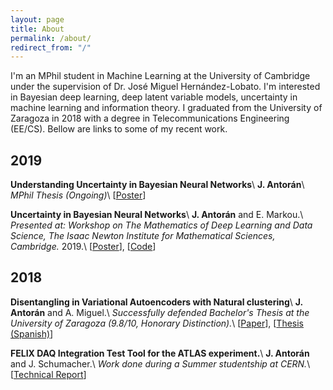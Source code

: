 ```yaml
---
layout: page
title: About
permalink: /about/
redirect_from: "/"
---
```


I'm an MPhil student in Machine Learning at the University of Cambridge under the supervision of Dr. José Miguel Hernández-Lobato. I'm interested in Bayesian deep learning, deep latent variable models, uncertainty in machine learning and information theory. I graduated from the University of Zaragoza in 2018 with a degree in Telecommunications Engineering (EE/CS). Bellow are links to some of my recent work.

## 2019 

**Understanding Uncertainty in Bayesian Neural Networks**\\
**J. Antorán**\\
*MPhil Thesis (Ongoing)*\\
\[[Poster](assets/poster_thesis.pdf)\]

**Uncertainty in Bayesian Neural Networks**\\
**J. Antorán** and E. Markou.\\
*Presented at: Workshop on The Mathematics of Deep Learning and Data Science, The Isaac Newton Institute for Mathematical Sciences, Cambridge.* 2019.\\
\[[Poster](assets/poster_advml.pdf)\], \[[Code](https://github.com/JavierAntoran/Bayesian-Neural-Networks)\]

## 2018

**Disentangling in Variational Autoencoders with Natural clustering**\\
**J. Antorán** and A. Miguel.\\
*Successfully defended Bachelor's Thesis at the University of Zaragoza (9.8/10, Honorary Distinction).*\\
\[[Paper](https://arxiv.org/pdf/1901.09415.pdf)\], \[[Thesis (Spanish)](https://deposita.unizar.es/TAZ/EINA/2018/42174/TAZ-TFG-2018-2597.pdf)\]

**FELIX DAQ Integration Test Tool for the ATLAS experiment.**\\
**J. Antorán** and J. Schumacher.\\
*Work done during a Summer studentship at CERN.*\\
\[[Technical Report](http://cds.cern.ch/record/2639275/files/javiercabiscol.pdf)\]
